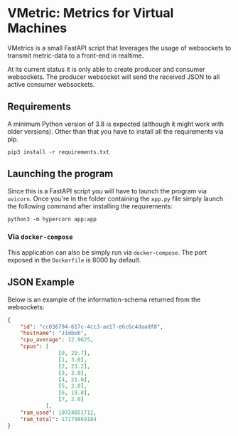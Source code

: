 # VMetric: Metrics for Virtual Machines

VMetrics is a small FastAPI script that leverages the usage of websockets to transmit metric-data to a front-end in realtime.

At its current status it is only able to create producer and consumer websockets. The producer websocket will send the received JSON to all active consumer websockets.

## Requirements

A minimum Python version of 3.8 is expected (although it might work with older versions). Other than that you have to install all the requirements via pip.

```
pip3 install -r requirements.txt
```

## Launching the program

Since this is a FastAPI script you will have to launch the program via `uvicorn`. Once you're in the folder containing the `app.py` file simply launch the following command after installing the requirements:

```
python3 -m hypercorn app:app
```

### Via `docker-compose`

This application can also be simply run via `docker-compose`. The port exposed in the `Dockerfile` is 8000 by default.

## JSON Example

Below is an example of the information-schema returned from the websockets:

```json
{
    "id": "cc036794-617c-4cc3-ae17-e6c6c4daadf8", 
    "hostname": "Jimbob", 
    "cpu_average": 12.9625, 
    "cpus": [
                [0, 29.7], 
                [1, 3.0], 
                [2, 23.2], 
                [3, 3.0],   
                [4, 21.0], 
                [5, 2.0], 
                [6, 19.8], 
                [7, 2.0]
            ], 
    "ram_used": 10724851712, 
    "ram_total": 17179869184
}
```